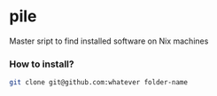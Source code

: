 # pile
Master sript to find installed software on Nix machines

### How to install?
```bash
git clone git@github.com:whatever folder-name

```
